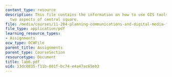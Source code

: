 ```yaml
---
content_type: resource
description: This file contains the information on how to use GIS tools to compare
  two aspects of central square.
file: /media/courses/11-204-planning-communications-and-digital-media-fall-2004/13dc0035f11b801fbc74e4a47ac65eb3_lab6.pdf
file_type: application/pdf
learning_resource_types:
- Assignments
ocw_type: OCWFile
parent_title: Assignments
parent_type: CourseSection
resourcetype: Document
title: lab6.pdf
uid: 13dc0035-f11b-801f-bc74-e4a47ac65eb3
---
```

